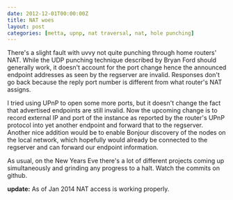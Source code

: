 ```yaml
---
date: 2012-12-01T00:00:00Z
title: NAT woes
layout: post
categories: [metta, upnp, nat traversal, nat, hole punching]
---
```

There's a slight fault with uvvy not quite punching through home routers' NAT. While the UDP punching technique described by Bryan Ford should generally work, it doesn't account for the port change hence the announced endpoint addresses as seen by the regserver are invalid. Responses don't go back because the reply port number is different from what router's NAT assigns.

I tried using UPnP to open some more ports, but it doesn't change the fact that advertised endpoints are still invalid. Now the upcoming change is to record external IP and port of the instance as reported by the router's UPnP protocol into yet another endpoint and forward that to the regserver. Another nice addition would be to enable Bonjour discovery of the nodes on the local network, which hopefully would already be connected to the regserver and can forward our endpoint information.

As usual, on the New Years Eve there's a lot of different projects coming up simultaneously and grinding any progress to a halt. Watch the commits on github.

**update:** As of Jan 2014 NAT access is working properly.
